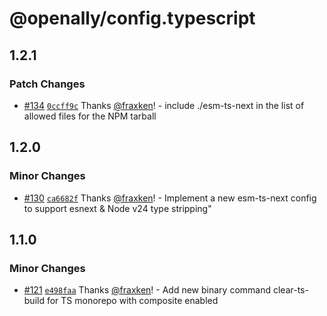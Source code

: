 # @openally/config.typescript

## 1.2.1

### Patch Changes

- [#134](https://github.com/OpenAlly/configs/pull/134) [`0ccff9c`](https://github.com/OpenAlly/configs/commit/0ccff9c738f77eab9ba2bca49670cbf22120c14d) Thanks [@fraxken](https://github.com/fraxken)! - include ./esm-ts-next in the list of allowed files for the NPM tarball

## 1.2.0

### Minor Changes

- [#130](https://github.com/OpenAlly/configs/pull/130) [`ca6682f`](https://github.com/OpenAlly/configs/commit/ca6682f7df5dfb45dca8e7f1a6889a9a74ba0812) Thanks [@fraxken](https://github.com/fraxken)! - Implement a new esm-ts-next config to support esnext & Node v24 type stripping"

## 1.1.0

### Minor Changes

- [#121](https://github.com/OpenAlly/configs/pull/121) [`e498faa`](https://github.com/OpenAlly/configs/commit/e498faa4844f3e4c867499c3cd1c8d588d5ba320) Thanks [@fraxken](https://github.com/fraxken)! - Add new binary command clear-ts-build for TS monorepo with composite enabled
